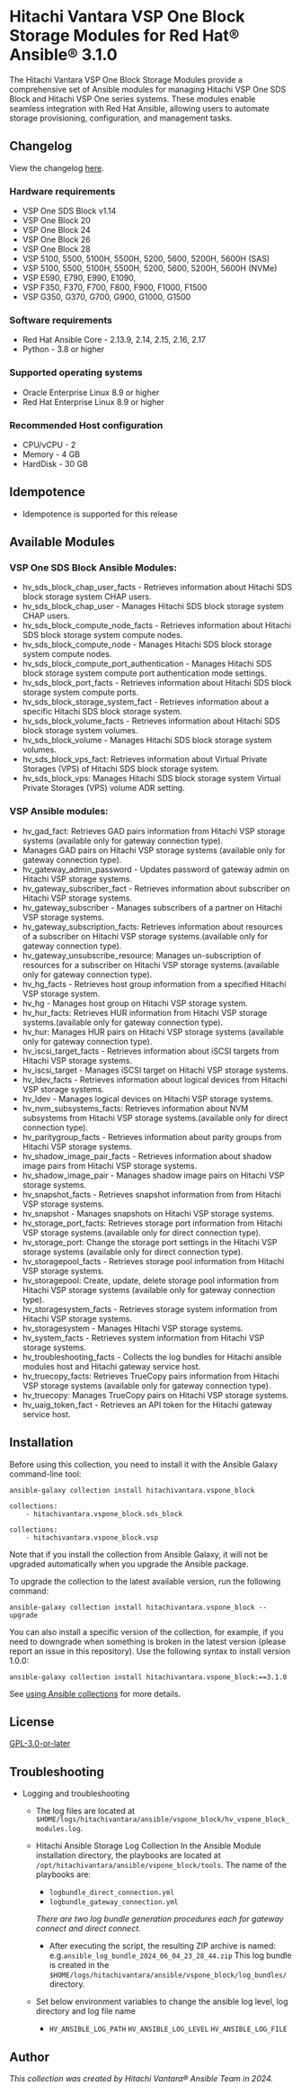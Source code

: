 # Hitachi Vantara VSP One Block Storage Modules for Red Hat® Ansible® 3.1.0

The Hitachi Vantara VSP One Block Storage Modules provide a comprehensive set of Ansible modules for managing Hitachi VSP One SDS Block and Hitachi VSP One series systems. These modules enable seamless integration with Red Hat Ansible, allowing users to automate storage provisioning, configuration, and management tasks.

## Changelog
View the changelog [here](docs/Changelog).

### Hardware requirements
- VSP One SDS Block v1.14
- VSP One Block 20
- VSP One Block 24
- VSP One Block 26
- VSP One Block 28
- VSP 5100, 5500, 5100H, 5500H, 5200, 5600, 5200H, 5600H (SAS)
- VSP 5100, 5500, 5100H, 5500H, 5200, 5600, 5200H, 5600H (NVMe)
- VSP E590, E790, E990, E1090, 
- VSP F350, F370, F700, F800, F900, F1000, F1500
- VSP G350, G370, G700, G900, G1000, G1500

### Software requirements
- Red Hat Ansible Core - 2.13.9, 2.14, 2.15, 2.16, 2.17
- Python - 3.8 or higher

### Supported operating systems
- Oracle Enterprise Linux 8.9 or higher
- Red Hat Enterprise Linux 8.9 or higher

### Recommended Host configuration
- CPU/vCPU - 2
- Memory - 4 GB
- HardDisk - 30 GB

## Idempotence
- Idempotence is supported for this release

## Available Modules
### VSP One SDS Block Ansible Modules:
- hv_sds_block_chap_user_facts - Retrieves information about Hitachi SDS block storage system CHAP users.
- hv_sds_block_chap_user - Manages Hitachi SDS block storage system CHAP users.
- hv_sds_block_compute_node_facts - Retrieves information about Hitachi SDS block storage system compute nodes.
- hv_sds_block_compute_node - Manages Hitachi SDS block storage system compute nodes.
- hv_sds_block_compute_port_authentication - Manages Hitachi SDS block storage system compute port authentication mode settings.
- hv_sds_block_port_facts - Retrieves information about Hitachi SDS block storage system compute ports.
- hv_sds_block_storage_system_fact - Retrieves information about a specific Hitachi SDS block storage system.
- hv_sds_block_volume_facts - Retrieves information about Hitachi SDS block storage system volumes.
- hv_sds_block_volume - Manages Hitachi SDS block storage system volumes.
- hv_sds_block_vps_fact: Retrieves information about Virtual Private Storages (VPS) of Hitachi SDS block storage system.
- hv_sds_block_vps: Manages Hitachi SDS block storage system Virtual Private Storages (VPS) volume ADR setting.

### VSP Ansible modules:
- hv_gad_fact: Retrieves GAD pairs information from Hitachi VSP storage systems (available only for gateway connection type).
- Manages GAD pairs on Hitachi VSP storage systems (available only for gateway connection type).
- hv_gateway_admin_password - Updates password of gateway admin on Hitachi VSP storage systems.
- hv_gateway_subscriber_fact - Retrieves information about subscriber on Hitachi VSP storage systems.
- hv_gateway_subscriber - Manages subscribers of a partner on Hitachi VSP storage systems.
- hv_gateway_subscription_facts: Retrieves information about resources of a subscriber on Hitachi VSP storage systems.(available only for gateway connection type).
- hv_gateway_unsubscribe_resource: Manages un-subscription of resources for a subscriber on Hitachi VSP storage systems.(available only for gateway connection type).
- hv_hg_facts - Retrieves host group information from a specified Hitachi VSP storage system.
- hv_hg - Manages host group on Hitachi VSP storage system.
- hv_hur_facts: Retrieves HUR information from Hitachi VSP storage systems.(available only for gateway connection type).
- hv_hur: Manages HUR pairs on Hitachi VSP storage systems (available only for gateway connection type).
- hv_iscsi_target_facts - Retrieves information about iSCSI targets from Hitachi VSP storage systems.
- hv_iscsi_target - Manages iSCSI target on Hitachi VSP storage systems.
- hv_ldev_facts - Retrieves information about logical devices from Hitachi VSP storage systems.
- hv_ldev - Manages logical devices on Hitachi VSP storage systems.
- hv_nvm_subsystems_facts: Retrieves information about NVM subsystems from Hitachi VSP storage systems.(available only for direct connection type).
- hv_paritygroup_facts - Retrieves information about parity groups from Hitachi VSP storage systems.
- hv_shadow_image_pair_facts - Retrieves information about shadow image pairs from Hitachi VSP storage systems.
- hv_shadow_image_pair - Manages shadow image pairs on Hitachi VSP storage systems.
- hv_snapshot_facts - Retrieves snapshot information from from Hitachi VSP storage systems.
- hv_snapshot - Manages snapshots on Hitachi VSP storage systems.
- hv_storage_port_facts: Retrieves storage port information from Hitachi VSP storage systems.(available only for direct connection type).
- hv_storage_port: Change the storage port settings in the Hitachi VSP storage systems (available only for direct connection type).
- hv_storagepool_facts - Retrieves storage pool information from Hitachi VSP storage systems.
- hv_storagepool: Create, update, delete storage pool information from Hitachi VSP storage systems (available only for gateway connection type).
- hv_storagesystem_facts -  Retrieves storage system information from Hitachi VSP storage systems.
- hv_storagesystem - Manages Hitachi VSP storage systems.
- hv_system_facts - Retrieves system information from Hitachi VSP storage systems.
- hv_troubleshooting_facts - Collects the log bundles for Hitachi ansible modules host and Hitachi gateway service host.
- hv_truecopy_facts: Retrieves TrueCopy pairs information from Hitachi VSP storage systems (available only for gateway connection type).
- hv_truecopy: Manages TrueCopy pairs on Hitachi VSP storage systems.
- hv_uaig_token_fact - Retrieves an API token for the Hitachi gateway service host.

## Installation

Before using this collection, you need to install it with the Ansible Galaxy command-line tool:

```
ansible-galaxy collection install hitachivantara.vspone_block
```

```
collections:
    - hitachivantara.vspone_block.sds_block
```

```
collections:
    - hitachivantara.vspone_block.vsp
```

Note that if you install the collection from Ansible Galaxy, it will not be upgraded automatically when you upgrade the Ansible package. 

To upgrade the collection to the latest available version, run the following command:

```
ansible-galaxy collection install hitachivantara.vspone_block --upgrade
```

You can also install a specific version of the collection, for example, if you need to downgrade when something is broken in the latest version (please report an issue in this repository). Use the following syntax to install version 1.0.0:

```
ansible-galaxy collection install hitachivantara.vspone_block:==3.1.0
```

See [using Ansible collections](https://docs.ansible.com/ansible/devel/user_guide/collections_using.html) for more details.

## License
[GPL-3.0-or-later](https://www.gnu.org/licenses/gpl-3.0.en.html)

## Troubleshooting
- Logging and troubleshooting

    
    - The log files are located at `$HOME/logs/hitachivantara/ansible/vspone_block/hv_vspone_block_modules.log`.

    - Hitachi Ansible Storage Log Collection
        In the Ansible Module installation directory, the playbooks are located at `/opt/hitachivantara/ansible/vspone_block/tools`. The name of the playbooks are:
        - `logbundle_direct_connection.yml`
        - `logbundle_gateway_connection.yml`

        *There are two log bundle generation procedures each for gateway connect and direct connect.*
        - After executing the script, the resulting ZIP archive is named: e.g.`ansible_log_bundle_2024_06_04_23_28_44.zip` This log bundle is created in the `$HOME/logs/hitachivantara/ansible/vspone_block/log_bundles/` directory.
    - Set below environment variables to change the ansible log level, log directory and log file name
        - `HV_ANSIBLE_LOG_PATH` `HV_ANSIBLE_LOG_LEVEL` `HV_ANSIBLE_LOG_FILE` 
           
## Author

*This collection was created by Hitachi Vantara® Ansible Team in 2024.*
